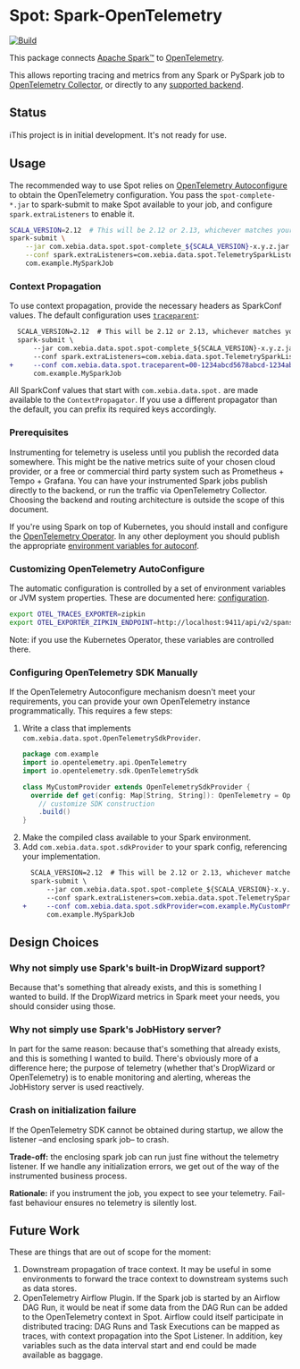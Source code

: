 # Spot: Spark-OpenTelemetry
[![Build](https://github.com/godatadriven/spot/actions/workflows/ci.yml/badge.svg)](https://github.com/godatadriven/spot/actions/workflows/ci.yml)

This package connects [Apache Spark™][sp-home] to [OpenTelemetry][ot-home].

This allows reporting tracing and metrics from any Spark or PySpark job to [OpenTelemetry Collector][ot-col], or directly to any [supported backend][ot-export].

## Status

ℹ️This project is in initial development. It's not ready for use.

## Usage

The recommended way to use Spot relies on [OpenTelemetry Autoconfigure][ot-auto] to obtain the OpenTelemetry configuration. You pass the `spot-complete-*.jar` to spark-submit to make Spot available to your job, and configure `spark.extraListeners` to enable it.

```bash
SCALA_VERSION=2.12  # This will be 2.12 or 2.13, whichever matches your Spark deployment.
spark-submit \
    --jar com.xebia.data.spot.spot-complete_${SCALA_VERSION}-x.y.z.jar \
    --conf spark.extraListeners=com.xebia.data.spot.TelemetrySparkListener \
    com.example.MySparkJob
```

### Context Propagation

To use context propagation, provide the necessary headers as SparkConf values. The default configuration uses [`traceparent`][traceparent]:

```diff
  SCALA_VERSION=2.12  # This will be 2.12 or 2.13, whichever matches your Spark deployment.
  spark-submit \
      --jar com.xebia.data.spot.spot-complete_${SCALA_VERSION}-x.y.z.jar \
      --conf spark.extraListeners=com.xebia.data.spot.TelemetrySparkListener \
+     --conf com.xebia.data.spot.traceparent=00-1234abcd5678abcd-1234abcd-01 \
      com.example.MySparkJob
```

All SparkConf values that start with `com.xebia.data.spot.` are made available to the `ContextPropagator`. If you use a different propagator than the default, you can prefix its required keys accordingly.

### Prerequisites

Instrumenting for telemetry is useless until you publish the recorded data somewhere. This might be the native metrics suite of your chosen cloud provider, or a free or commercial third party system such as Prometheus + Tempo + Grafana. You can have your instrumented Spark jobs publish directly to the backend, or run the traffic via OpenTelemetry Collector. Choosing the backend and routing architecture is outside the scope of this document.

If you're using Spark on top of Kubernetes, you should install and configure the [OpenTelemetry Operator][ot-k8s-oper]. In any other deployment you should publish the appropriate [environment variables for autoconf][ot-auto-env].

### Customizing OpenTelemetry AutoConfigure

The automatic configuration is controlled by a set of environment variables or JVM system properties. These are documented here: [configuration][otel-config].

```bash
export OTEL_TRACES_EXPORTER=zipkin
export OTEL_EXPORTER_ZIPKIN_ENDPOINT=http://localhost:9411/api/v2/spans
```

Note: if you use the Kubernetes Operator, these variables are controlled there.

### Configuring OpenTelemetry SDK Manually

If the OpenTelemetry Autoconfigure mechanism doesn't meet your requirements, you can provide your own OpenTelemetry instance programmatically. This requires a few steps:

1. Write a class that implements `com.xebia.data.spot.OpenTelemetrySdkProvider`.
    ```scala
    package com.example
    import io.opentelemetry.api.OpenTelemetry
    import io.opentelemetry.sdk.OpenTelemetrySdk

    class MyCustomProvider extends OpenTelemetrySdkProvider {
      override def get(config: Map[String, String]): OpenTelemetry = OpenTelemetrySdk.builder()
        // customize SDK construction
        .build()
    }
    ```
2. Make the compiled class available to your Spark environment.
3. Add `com.xebia.data.spot.sdkProvider` to your spark config, referencing your implementation.
    ```diff
      SCALA_VERSION=2.12  # This will be 2.12 or 2.13, whichever matches your Spark deployment.
      spark-submit \
          --jar com.xebia.data.spot.spot-complete_${SCALA_VERSION}-x.y.z.jar \
          --conf spark.extraListeners=com.xebia.data.spot.TelemetrySparkListener \
    +     --conf com.xebia.data.spot.sdkProvider=com.example.MyCustomProvider \
          com.example.MySparkJob
    ```

## Design Choices

### Why not simply use Spark's built-in DropWizard support?

Because that's something that already exists, and this is something I wanted to build. If the DropWizard metrics in Spark meet your needs, you should consider using those.

### Why not simply use Spark's JobHistory server?

In part for the same reason: because that's something that already exists, and this is something I wanted to build. There's obviously more of a difference here; the purpose of telemetry (whether that's DropWizard or OpenTelemetry) is to enable monitoring and alerting, whereas the JobHistory server is used reactively.

### Crash on initialization failure

If the OpenTelemetry SDK cannot be obtained during startup, we allow the listener –and enclosing spark job– to crash.

**Trade-off:** the enclosing spark job can run just fine without the telemetry listener. If we handle any initialization errors, we get out of the way of the instrumented business process.

**Rationale:** if you instrument the job, you expect to see your telemetry. Fail-fast behaviour ensures no telemetry is silently lost.

## Future Work

These are things that are out of scope for the moment:

1. Downstream propagation of trace context. It may be useful in some environments to forward the trace context to downstream systems such as data stores.
2. OpenTelemetry Airflow Plugin. If the Spark job is started by an Airflow DAG Run, it would be neat if some data from the DAG Run can be added to the OpenTelemetry context in Spot. Airflow could itself participate in distributed tracing: DAG Runs and Task Executions can be mapped as traces, with context propagation into the Spot Listener. In addition, key variables such as the data interval start and end could be made available as baggage.


[ot-auto]:     https://opentelemetry.io/docs/languages/java/instrumentation/#automatic-configuration
[ot-auto-env]: https://opentelemetry.io/docs/languages/java/configuration/
[ot-col]:      https://opentelemetry.io/docs/collector/
[otel-config]: https://opentelemetry.io/docs/languages/java/configuration/
[ot-export]:   https://opentelemetry.io/ecosystem/registry/?component=exporter
[ot-home]:     https://opentelemetry.io/
[ot-k8s-oper]: https://opentelemetry.io/docs/kubernetes/operator/
[sp-home]:     https://spark.apache.org
[traceparent]: https://www.w3.org/TR/trace-context/
